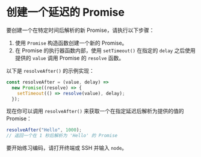 # 创建一个延迟的 Promise

要创建一个在特定时间后解析的新 Promise，请执行以下步骤：

1. 使用 `Promise` 构造函数创建一个新的 Promise。
2. 在 Promise 的执行器函数内部，使用 `setTimeout()` 在指定的 `delay` 之后使用提供的 `value` 调用 Promise 的 `resolve` 函数。

以下是 `resolveAfter()` 的示例实现：

```js
const resolveAfter = (value, delay) =>
  new Promise((resolve) => {
    setTimeout(() => resolve(value), delay);
  });
```

现在你可以调用 `resolveAfter()` 来获取一个在指定延迟后解析为提供的值的 Promise：

```js
resolveAfter("Hello", 1000);
// 返回一个在 1 秒后解析为 'Hello' 的 Promise
```

要开始练习编码，请打开终端或 SSH 并输入 `node`。
